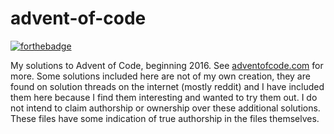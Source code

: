 # advent-of-code

[![forthebadge](http://forthebadge.com/images/badges/built-with-science.svg)](http://forthebadge.com)

My solutions to Advent of Code, beginning 2016. See [adventofcode.com](adventofcode.com) for more.
Some solutions included here are not of my own creation, they are found on solution threads on the internet (mostly reddit) and I have included them here because I find them interesting and wanted to try them out. I do not intend to claim authorship or ownership over these additional solutions. These files have some indication of true authorship in the files themselves.
